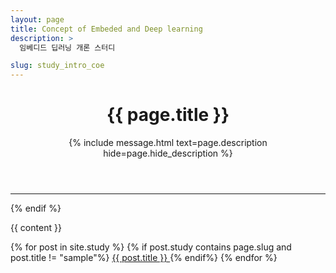 ```yaml
---
layout: page
title: Concept of Embeded and Deep learning
description: >
  임베디드 딥러닝 개론 스터디

slug: study_intro_coe
---
```



  <header>
    <h1 class="page-title">{{ page.title }}</h1>
    {% include message.html text=page.description hide=page.hide_description %}
  </header>
  <hr class="sr-only"/>
{% endif %}

{{ content }}

{% for post in site.study %}
{% if post.study contains page.slug and post.title != "sample"%}
   <a href="{{ post.url }}">
       {{ post.title }} </a>
{% endif%}
{% endfor %}

